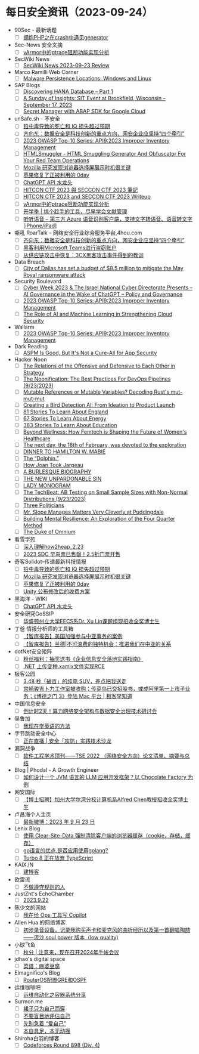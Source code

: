 # 每日安全资讯（2023-09-24）

- 90Sec - 最新话题
  - [ ] [拥抱PHP之在crash中遇见generator](https://forum.90sec.com/t/topic/2315)
- Sec-News 安全文摘
  - [ ] [vArmor中的ptrace阻断功能实现分析](https://govuln.com/news/url/9NRy)
- SecWiki News
  - [ ] [SecWiki News 2023-09-23 Review](http://www.sec-wiki.com/?2023-09-23)
- Marco Ramilli Web Corner
  - [ ] [Malware Persistence Locations: Windows and Linux](https://marcoramilli.com/2023/09/23/malware-persistence-locations-windows-and-linux/)
- SAP Blogs
  - [ ] [Discovering HANA Database – Part 1](https://blogs.sap.com/2023/09/23/discovering-hana-database-part-1/)
  - [ ] [A Sunday of Insights: SIT Event at Brookfield, Wisconsin – September 17, 2023](https://blogs.sap.com/2023/09/23/a-sunday-of-insights-sit-event-at-brookfield-wisconsin-september-17-2023/)
  - [ ] [Secret Manager with ABAP SDK for Google Cloud](https://blogs.sap.com/2023/09/23/secret-manager-with-abap-sdk-for-google-cloud/)
- unSafe.sh - 不安全
  - [ ] [铅中毒导致的死亡和 IQ 损失超过预期](https://buaq.net/go-177786.html)
  - [ ] [齐向东：数据安全是科技创新的重点方向，网安企业应坚持“四个牵引”](https://buaq.net/go-177785.html)
  - [ ] [2023 OWASP Top-10 Series: API9:2023 Improper Inventory Management](https://buaq.net/go-177784.html)
  - [ ] [HTMLSmuggler - HTML Smuggling Generator And Obfuscator For Your Red Team Operations](https://buaq.net/go-177783.html)
  - [ ] [Mozilla 研究发现浏览器选择屏展示时机很关键](https://buaq.net/go-177781.html)
  - [ ] [苹果修复了正被利用的 0day](https://buaq.net/go-177782.html)
  - [ ] [ChatGPT API 水龙头](https://buaq.net/go-177780.html)
  - [ ] [HITCON CTF 2023 與 SECCON CTF 2023 筆記](https://buaq.net/go-177778.html)
  - [ ] [HITCON CTF 2023 and SECCON CTF 2023 Writeup](https://buaq.net/go-177779.html)
  - [ ] [vArmor中的ptrace阻断功能实现分析](https://buaq.net/go-177775.html)
  - [ ] [开学季 | 挑个趁手的工具，尽早学会文献管理](https://buaq.net/go-177776.html)
  - [ ] [听听语音 – 第三方 Azure 语音识别客户端，支持文字转语音、语音转文字[iPhone/iPad]](https://buaq.net/go-177777.html)
- 嘶吼 RoarTalk – 网络安全行业综合服务平台,4hou.com
  - [ ] [齐向东：数据安全是科技创新的重点方向，网安企业应坚持“四个牵引”](https://www.4hou.com/posts/wyvR)
  - [ ] [黑客利用Microsoft Teams进行盗窃账户](https://www.4hou.com/posts/OXRp)
  - [ ] [从供应链攻击中恢复：3CX黑客攻击事件得到的教训](https://www.4hou.com/posts/wy8M)
- Data Breach
  - [ ] [City of Dallas has set a budget of $8.5 million to mitigate the May Royal ransomware attack](https://securityaffairs.com/151264/data-breach/city-of-dallas-royal-ransomware-attack-may.html)
- Security Boulevard
  - [ ] [Cyber Week 2023 & The Israel National Cyber Directorate Presents – AI Governance in the Wake of ChatGPT – Policy and Governance](https://securityboulevard.com/2023/09/cyber-week-2023-the-israel-national-cyber-directorate-presents-ai-governance-in-the-wake-of-chatgpt-policy-and-governance/)
  - [ ] [2023 OWASP Top-10 Series: API9:2023 Improper Inventory Management](https://securityboulevard.com/2023/09/2023-owasp-top-10-series-api92023-improper-inventory-management/)
  - [ ] [The Role of AI and Machine Learning in Strengthening Cloud Security](https://securityboulevard.com/2023/09/the-role-of-ai-and-machine-learning-in-strengthening-cloud-security/)
- Wallarm
  - [ ] [2023 OWASP Top-10 Series: API9:2023 Improper Inventory Management](https://lab.wallarm.com/api92023-improper-inventory-management/)
- Dark Reading
  - [ ] [ASPM Is Good, But It's Not a Cure-All for App Security](https://www.darkreading.com/dr-tech/aspm-is-good-but-not-complete)
- Hacker Noon
  - [ ] [The Relations of the Offensive and Defensive to Each Other in Strategy](https://hackernoon.com/the-relations-of-the-offensive-and-defensive-to-each-other-in-strategy?source=rss)
  - [ ] [The Noonification: The Best Practices For DevOps Pipelines  (9/23/2023)](https://hackernoon.com/9-23-2023-noonification?source=rss)
  - [ ] [Mutable References or Mutable Variables? Decoding Rust's mut-mut-mut](https://hackernoon.com/mutable-references-or-mutable-variables-decoding-rusts-mut-mut-mut?source=rss)
  - [ ] [Creating a Bird Detection AI: From Ideation to Product Launch](https://hackernoon.com/creating-a-bird-detection-ai-from-ideation-to-product-launch?source=rss)
  - [ ] [81 Stories To Learn About England](https://hackernoon.com/81-stories-to-learn-about-england?source=rss)
  - [ ] [67 Stories To Learn About Energy](https://hackernoon.com/67-stories-to-learn-about-energy?source=rss)
  - [ ] [383 Stories To Learn About Education](https://hackernoon.com/383-stories-to-learn-about-education?source=rss)
  - [ ] [Beyond Wellness: How Femtech is Shaping the Future of Women's Healthcare](https://hackernoon.com/beyond-wellness-how-femtech-is-shaping-the-future-of-womens-healthcare?source=rss)
  - [ ] [The next day, the 18th of February, was devoted to the exploration](https://hackernoon.com/the-next-day-the-18th-of-february-was-devoted-to-the-exploration?source=rss)
  - [ ] [DINNER TO HAMILTON W. MABIE](https://hackernoon.com/dinner-to-hamilton-w-mabie?source=rss)
  - [ ] [The “Dolphin.”](https://hackernoon.com/the-dolphin?source=rss)
  - [ ] [How Joan Took Jargeau](https://hackernoon.com/how-joan-took-jargeau?source=rss)
  - [ ] [A BURLESQUE BIOGRAPHY](https://hackernoon.com/a-burlesque-biography?source=rss)
  - [ ] [THE NEW UNPARDONABLE SIN](https://hackernoon.com/the-new-unpardonable-sin?source=rss)
  - [ ] [LADY MONOGRAM](https://hackernoon.com/lady-monogram?source=rss)
  - [ ] [The TechBeat: AB Testing on Small Sample Sizes with Non-Normal Distributions (9/23/2023)](https://hackernoon.com/9-23-2023-techbeat?source=rss)
  - [ ] [Three Politicians](https://hackernoon.com/three-politicians?source=rss)
  - [ ] [Mr. Slope Manages Matters Very Cleverly at Puddingdale](https://hackernoon.com/mr-slope-manages-matters-very-cleverly-at-puddingdale?source=rss)
  - [ ] [Building Mental Resilience: An Exploration of the Four Quarter Method](https://hackernoon.com/building-mental-resilience-an-exploration-of-the-four-quarter-method?source=rss)
  - [ ] [The Duke of Omnium](https://hackernoon.com/the-duke-of-omnium?source=rss)
- 看雪学苑
  - [ ] [深入理解how2heap_2.23](https://mp.weixin.qq.com/s?__biz=MjM5NTc2MDYxMw==&mid=2458518561&idx=1&sn=363a41a3ceefe95c7db3495cd6163c0d&chksm=b18d34ab86fabdbd256e8daefe53a45961460ae7c1a03f38fbe95c07429e1e38840db625f1cf&scene=58&subscene=0#rd)
  - [ ] [2023 SDC 早鸟票已售罄！2.5折门票开售](https://mp.weixin.qq.com/s?__biz=MjM5NTc2MDYxMw==&mid=2458518561&idx=2&sn=725176252a25f864b286af3d5803dd1d&chksm=b18d34ab86fabdbd013edfacdf1f6f38d22bdff636a8d46949dfd7b0d8df57b4a198614f58b3&scene=58&subscene=0#rd)
- 奇客Solidot–传递最新科技情报
  - [ ] [铅中毒导致的死亡和 IQ 损失超过预期](https://www.solidot.org/story?sid=76174)
  - [ ] [Mozilla 研究发现浏览器选择屏展示时机很关键](https://www.solidot.org/story?sid=76173)
  - [ ] [苹果修复了正被利用的 0day](https://www.solidot.org/story?sid=76172)
  - [ ] [Unity 公布修改后的收费方案](https://www.solidot.org/story?sid=76171)
- 黑海洋 - WIKI
  - [ ] [ChatGPT API 水龙头](https://blog.upx8.com/3846)
- 安全研究GoSSIP
  - [ ] [华盛顿州立大学EECS系Dr. Xu Lin课题组现招收全奖博士生](https://mp.weixin.qq.com/s?__biz=Mzg5ODUxMzg0Ng==&mid=2247496380&idx=1&sn=cb114b9c8468008e8557d6d92517654d&chksm=c063dc65f7145573b7c5d279283faf25bbd97d357d7d556aa84ef503a33e819962cfc359d61f&scene=58&subscene=0#rd)
- 丁爸 情报分析师的工具箱
  - [ ] [【智库报告】美国加强参与中亚事务的案例](https://mp.weixin.qq.com/s?__biz=MzI2MTE0NTE3Mw==&mid=2651139101&idx=1&sn=0195a541b7d3ce8bbcca7b1487f687b7&chksm=f1af5b27c6d8d231804e503fcf789246354f4905e020434aec51aa9479e6ffdeb9700e52c3f5&scene=58&subscene=0#rd)
  - [ ] [【智库报告】兰德|不可浪费的独特机会：推进我们在中亚的关系](https://mp.weixin.qq.com/s?__biz=MzI2MTE0NTE3Mw==&mid=2651139101&idx=2&sn=14452f0c66fd2a539923bde2ea6878ac&chksm=f1af5b27c6d8d23179d64114d9a8c341f00a675398d3043eb44d554f16d59a62d801f17763a8&scene=58&subscene=0#rd)
- dotNet安全矩阵
  - [ ] [粉丝福利：抽奖送书《企业信息安全落地实践指南》](https://mp.weixin.qq.com/s?__biz=MzUyOTc3NTQ5MA==&mid=2247488736&idx=1&sn=9dc0f99841b1c5fa969d44fcf5db49dc&chksm=fa5aba0dcd2d331b0147d34b95e9c31ab4d52514bceeac1c46f3ee70bedc9b4daef0bade28f2&scene=58&subscene=0#rd)
  - [ ] [.NET 上传变种.xamlx文件实现RCE](https://mp.weixin.qq.com/s?__biz=MzUyOTc3NTQ5MA==&mid=2247488736&idx=2&sn=d24aaa297c51eb620ccdf67af513086d&chksm=fa5aba0dcd2d331bbb22f3f5657199d718c90efed42fcb9cb67ec23d342f887c117e4858f1cb&scene=58&subscene=0#rd)
- 极客公园
  - [ ] [3.48 秒「破百」的纯电 SUV，差点把我送走](https://mp.weixin.qq.com/s?__biz=MTMwNDMwODQ0MQ==&mid=2653011846&idx=1&sn=a988079b05a0b39bb28a09ad913ea02d&chksm=7e54c23049234b26ccacf79048310e97a640e9e80a71fc9a33dce0b7201ebc7bfb53a228fe6d&scene=58&subscene=0#rd)
  - [ ] [宫崎骏吉卜力工作室被收购；传菜鸟已交招股书，或成阿里第一上市子业务；《博德之门 3》登陆 Mac 平台 | 极客早知道](https://mp.weixin.qq.com/s?__biz=MTMwNDMwODQ0MQ==&mid=2653011820&idx=1&sn=3b76024ed04dded08d664f989e59c7be&chksm=7e54c2da49234bccca2379345b0f8d3480a05b07c35592c4974e0e2aa9ec619d623f9eba0234&scene=58&subscene=0#rd)
- 中国信息安全
  - [ ] [倒计时2天！算力网络安全架构与数据安全治理技术研讨会](https://mp.weixin.qq.com/s?__biz=MzA5MzE5MDAzOA==&mid=2664193689&idx=1&sn=bd2ff113f7bfc42e8cb44d2c92154b9d&chksm=8b595c60bc2ed5766458926b4f7bd452c9867166740f5752d1936c4c881a96a543c79b7c165c&scene=58&subscene=0#rd)
- 吴鲁加
  - [ ] [我现在学英语的方法](https://mp.weixin.qq.com/s?__biz=Mzg5NDY4ODM1MA==&mid=2247484512&idx=1&sn=abbd48a5b2146e0dba2738f600fa3fdc&chksm=c01a8951f76d0047f844d45aeaa577013554953ec00a45bc8f0169a2913082bec1e33baf6d3b&scene=58&subscene=0#rd)
- 字节跳动安全中心
  - [ ] [正在直播 | 安全「攻防」实践技术沙龙](https://mp.weixin.qq.com/s?__biz=MzUzMzcyMDYzMw==&mid=2247491534&idx=1&sn=e21623dde5ead650e38a34f73ed3b792&chksm=fa9ee498cde96d8e1d79f75adfcf08959e825e23794ddc4ad4fb8b7ea474abe0fee984ba506c&scene=58&subscene=0#rd)
- 漏洞战争
  - [ ] [软件工程学术顶刊——TSE 2022 （网络安全方向）论文清单、摘要与总结](https://mp.weixin.qq.com/s?__biz=MzU0MzgzNTU0Mw==&mid=2247485166&idx=1&sn=8739160ce958c5e644d2aa62be19b666&chksm=fb041216cc739b00323f01e0ed9b15ffda2d8b53ee4fe60887e7dfc1ea5973b0e5881525e850&scene=58&subscene=0#rd)
- Blog | Phodal - A Growth Engineer
  - [ ] [如何设计一个 JVM 语言的 LLM 应用开发框架？以 Chocolate Factory 为例](http://www.phodal.com/blog/build-llm-framework-for-aigc-application/)
- 网安国际
  - [ ] [【博士招聘】加州大学尔湾分校计算机系Alfred Chen教授招收全奖博士生](https://mp.weixin.qq.com/s?__biz=MzA4ODYzMjU0NQ==&mid=2652314182&idx=1&sn=15e18353842431a8409d90c2fef5fc98&chksm=8bc487c8bcb30edeeb0ba6401ab214d5ca436b21a4c8dd211991d0e2997fc4cefddaba16c44a&scene=58&subscene=0#rd)
- 卢昌海个人主页
  - [ ] [最新微博：2023 年 9 月 23 日](https://www.changhai.org/articles/miscellaneous/blog/202309.php#latest)
- Lenix Blog
  - [ ] [使用 Clear-Site-Data 强制清除客户端的浏览器缓存（cookie，存储，缓存）](https://blog.p2hp.com/archives/11618)
  - [ ] [go语言的优点,是否应用使用golang?](https://blog.p2hp.com/archives/11616)
  - [ ] [Turbo 8 正在放弃 TypeScript](https://blog.p2hp.com/archives/11614)
- KAIX.IN
  - [ ] [建博客](https://kaix.in/2023/0922-start-your-blog/)
- 欧雷流
  - [ ] [不做遵守规则的人](https://ourai.ws/posts/to-be-a-rule-breaker/)
- JustZht's EchoChamber
  - [ ] [2023.9.22](https://www.justzht.com/2023-9-22/)
- 陈少文的网站
  - [ ] [我在给 Ops 工具写 Copilot](https://www.chenshaowen.com/blog/writing-copilot-for-my-ops-tool.html)
- Allen Hua 的网络博客
  - [ ] [初涉录音设备，记录我购买声卡和麦克风的曲折经历以及第一首翻唱陶喆——流沙 soul power 版本（low quality)](https://hellodk.cn/post/1148)
- 小球飞鱼
  - [ ] [秋分 | 注意来，现在召开2024年手帐会议](/weekly/2023/sep.10-sep.23/)
- jdhao's digital space
  - [ ] [菜谱：麻婆豆腐](https://jdhao.github.io/2023/09/23/mapo_tou_fu/)
- Elmagnifico's Blog
  - [ ] [RouterOS配置GRE和OSPF](https://elmagnifico.tech/2023/09/24/RouterOS-GRE-OSPF-RIP-DDNS/)
- 运维咖啡吧
  - [ ] [运维自动化之容器系统分享](https://blog.ops-coffee.cn/s/devops-kubernetes-docker-jenkins)
- Surmon.me
  - [ ] [裙子只为自己而穿](https://surmon.me/article/249)
  - [ ] [不要盲目地评估自己](https://surmon.me/article/248)
  - [ ] [先别急着 “爱自己”](https://surmon.me/article/247)
  - [ ] [本自具足，本无动摇](https://surmon.me/article/246)
- Shiroha白羽的博客
  - [ ] [Codeforces Round 898 (Div. 4)](https://blog.mauve.icu/2023/09/23/acm/codeforces/CodeforcesRound898(Div.%204)/)
